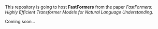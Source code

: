 This repository is going to host **FastFormers** from the paper *FastFormers: Highly Efficient Transformer Models for Natural Language Understanding*.

Coming soon...
